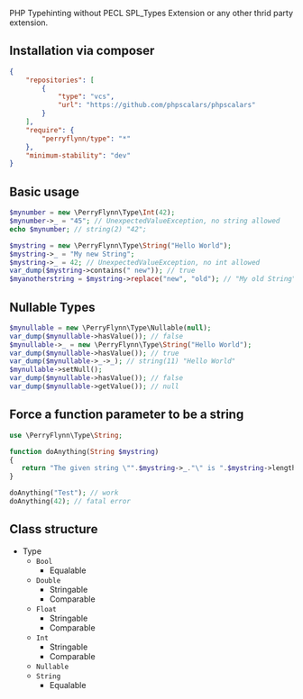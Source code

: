 PHP Typehinting without PECL SPL_Types Extension or any other thrid party extension.

Installation via composer
-------------------------
```json
{
    "repositories": [
        {
            "type": "vcs",
            "url": "https://github.com/phpscalars/phpscalars"
        }
    ],
    "require": {
        "perryflynn/type": "*"
    },
    "minimum-stability": "dev"
}
```

Basic usage
-----------

```php
$mynumber = new \PerryFlynn\Type\Int(42);
$mynumber->_ = "45"; // UnexpectedValueException, no string allowed
echo $mynumber; // string(2) "42";
```

```php
$mystring = new \PerryFlynn\Type\String("Hello World");
$mystring->_ = "My new String";
$mystring->_ = 42; // UnexpectedValueException, no int allowed
var_dump($mystring->contains(" new")); // true
$myanotherstring = $mystring->replace("new", "old"); // "My old String"
```

Nullable Types
--------------

```php
$mynullable = new \PerryFlynn\Type\Nullable(null);
var_dump($mynullable->hasValue()); // false
$mynullable->_ = new \PerryFlynn\Type\String("Hello World");
var_dump($mynullable->hasValue()); // true
var_dump($mynullable->_->_); // string(11) "Hello World"
$mynullable->setNull();
var_dump($mynullable->hasValue()); // false
var_dump($mynullable->getValue()); // null
```

Force a function parameter to be a string
-----------------------------------------

```php
use \PerryFlynn\Type\String;

function doAnything(String $mystring)
{
   return "The given string \"".$mystring->_."\" is ".$mystring->length()." characters long.";
}

doAnything("Test"); // work
doAnything(42); // fatal error
```

Class structure
---------------

* Type
  * `Bool`
    - Equalable
  * `Double`
    - Stringable
    - Comparable
  * `Float`
    - Stringable
    - Comparable
  * `Int`
    - Stringable
    - Comparable
  * `Nullable`
  * `String`
    - Equalable

